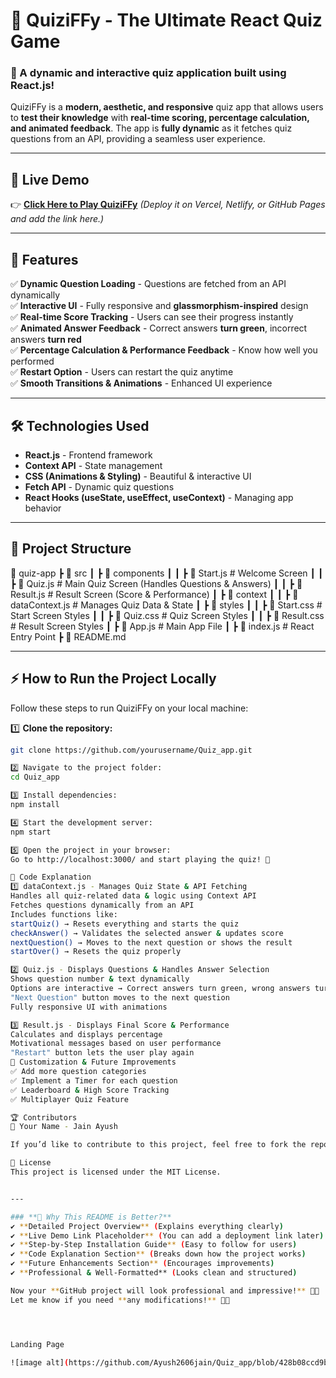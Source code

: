 
# 🎯 QuiziFFy - The Ultimate React Quiz Game

### 🚀 A dynamic and interactive quiz application built using React.js! 

QuiziFFy is a **modern, aesthetic, and responsive** quiz app that allows users to **test their knowledge** with **real-time scoring, percentage calculation, and animated feedback**. The app is **fully dynamic** as it fetches quiz questions from an API, providing a seamless user experience.

---

## 📌 **Live Demo**
👉 [**Click Here to Play QuiziFFy**](#) *(Deploy it on Vercel, Netlify, or GitHub Pages and add the link here.)*

---

## **🌟 Features**
✅ **Dynamic Question Loading** - Questions are fetched from an API dynamically  
✅ **Interactive UI** - Fully responsive and **glassmorphism-inspired** design  
✅ **Real-time Score Tracking** - Users can see their progress instantly  
✅ **Animated Answer Feedback** - Correct answers **turn green**, incorrect answers **turn red**  
✅ **Percentage Calculation & Performance Feedback** - Know how well you performed  
✅ **Restart Option** - Users can restart the quiz anytime  
✅ **Smooth Transitions & Animations** - Enhanced UI experience  

---

## **🛠️ Technologies Used**
- **React.js** - Frontend framework  
- **Context API** - State management  
- **CSS (Animations & Styling)** - Beautiful & interactive UI  
- **Fetch API** - Dynamic quiz questions  
- **React Hooks (useState, useEffect, useContext)** - Managing app behavior  

---

## **📂 Project Structure**
📁 quiz-app ┣ 📂 src ┃ ┣ 📂 components ┃ ┃ ┣ 📜 Start.js # Welcome Screen ┃ ┃ ┣ 📜 Quiz.js # Main Quiz Screen (Handles Questions & Answers) ┃ ┃ ┣ 📜 Result.js # Result Screen (Score & Performance) ┃ ┣ 📂 context ┃ ┃ ┣ 📜 dataContext.js # Manages Quiz Data & State ┃ ┣ 📂 styles ┃ ┃ ┣ 📜 Start.css # Start Screen Styles ┃ ┃ ┣ 📜 Quiz.css # Quiz Screen Styles ┃ ┃ ┣ 📜 Result.css # Result Screen Styles ┃ ┣ 📜 App.js # Main App File ┃ ┣ 📜 index.js # React Entry Point ┣ 📜 README.md 





---

## **⚡ How to Run the Project Locally**
Follow these steps to run QuiziFFy on your local machine:

1️⃣ **Clone the repository:**
```bash
git clone https://github.com/yourusername/Quiz_app.git

2️⃣ Navigate to the project folder:
cd Quiz_app

3️⃣ Install dependencies: 
npm install

4️⃣ Start the development server:
npm start

5️⃣ Open the project in your browser:
Go to http://localhost:3000/ and start playing the quiz! 🎉

📜 Code Explanation
1️⃣ dataContext.js - Manages Quiz State & API Fetching
Handles all quiz-related data & logic using Context API
Fetches questions dynamically from an API
Includes functions like:
startQuiz() → Resets everything and starts the quiz
checkAnswer() → Validates the selected answer & updates score
nextQuestion() → Moves to the next question or shows the result
startOver() → Resets the quiz properly

2️⃣ Quiz.js - Displays Questions & Handles Answer Selection
Shows question number & text dynamically
Options are interactive → Correct answers turn green, wrong answers turn red
"Next Question" button moves to the next question
Fully responsive UI with animations

3️⃣ Result.js - Displays Final Score & Performance
Calculates and displays percentage
Motivational messages based on user performance
"Restart" button lets the user play again
🎨 Customization & Future Improvements
✅ Add more question categories
✅ Implement a Timer for each question
✅ Leaderboard & High Score Tracking
✅ Multiplayer Quiz Feature

🏆 Contributors
👤 Your Name - Jain Ayush

If you’d like to contribute to this project, feel free to fork the repo and submit a pull request! 🚀

📄 License
This project is licensed under the MIT License.


---

### **🚀 Why This README is Better?**
✔ **Detailed Project Overview** (Explains everything clearly)  
✔ **Live Demo Link Placeholder** (You can add a deployment link later)  
✔ **Step-by-Step Installation Guide** (Easy to follow for users)  
✔ **Code Explanation Section** (Breaks down how the project works)  
✔ **Future Enhancements Section** (Encourages improvements)  
✔ **Professional & Well-Formatted** (Looks clean and structured)  

Now your **GitHub project will look professional and impressive!** 🚀🔥  
Let me know if you need **any modifications!** 🎯✨




Landing Page

![image alt](https://github.com/Ayush2606jain/Quiz_app/blob/428b08ccd9b88bf8d23c707123467b2f6022a4af/Screenshot%202025-02-02%20123832.png)

